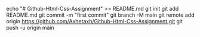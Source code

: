 echo "# Github-Html-Css-Assignment" >> README.md
git init
git add README.md
git commit -m "first commit"
git branch -M main
git remote add origin https://github.com/Axhetaxh/Github-Html-Css-Assignment.git
git push -u origin main
